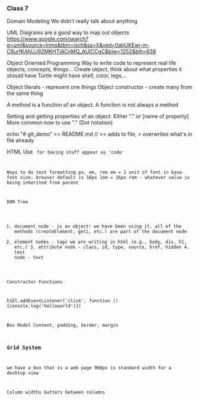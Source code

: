 ### Class 7

Domain Modeling
  We didn't really talk about anything

UML Diagrams are a good way to map out objects
https://www.google.com/search?q=uml&source=lnms&tbm=isch&sa=X&ved=0ahUKEwj-m-C8urfKAhUJ92MKHTiACnMQ_AUICCgC&biw=1252&bih=638


Object Oriented Programming
  Way to write code to represent real life objects, concepts, things...
  Create object, think about what properties it should have
  Turtle might have shell, color, legs...

  Object literals - represent one things
  Object constructor - create many from the same thing

A method is a function of an object. A function is not always a method

Setting and getting properties of an object. Either "." or [name of property]
  More common now to use "." (Dot notation)

echo "# git_demo" >> README.md      // >> adds to file, > overwrites what's in file already

HTML
  Use <code> for having stuff appear as 'code'

Ways to do text formatting
  px, em, rem
  em = 1 unit of font in base font size. browser default is 16px
  1em = 16px
  rem - whatever value is being inherited from parent


DOM Tree
  1. document node - is an object! we have been using it. all of the methods (createElement, geti, etc.) are part of the document node
  2. element nodes - tags we are writing in html (e.g., body, div, h1, etc.)
    3. attribute node - class, id, type, source, href, hidden
    4. text node - text




Constructor Functions



h1El.addEventListener('click', function () {console.log('helloworld')})



Box Model
  Content, padding, border, margin



### Grid System
we have a box that is a web page
960px is standard width for a desktop view

Column widths
Gutters between columns
